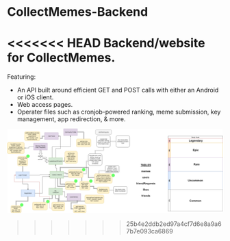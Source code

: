 # CollectMemes-Backend
<<<<<<< HEAD
Backend/website for CollectMemes.
=======

Featuring:
* An API built around efficient GET and POST calls with either an Android or iOS client. 
* Web access pages.
* Operater files such as cronjob-powered ranking, meme submission, key management, app redirection, & more.

![Backend Diagram](/CollectMemesBackend.png)
>>>>>>> 25b4e2ddb2ed97a4cf7d6e8a9a67b7e093ca6869
